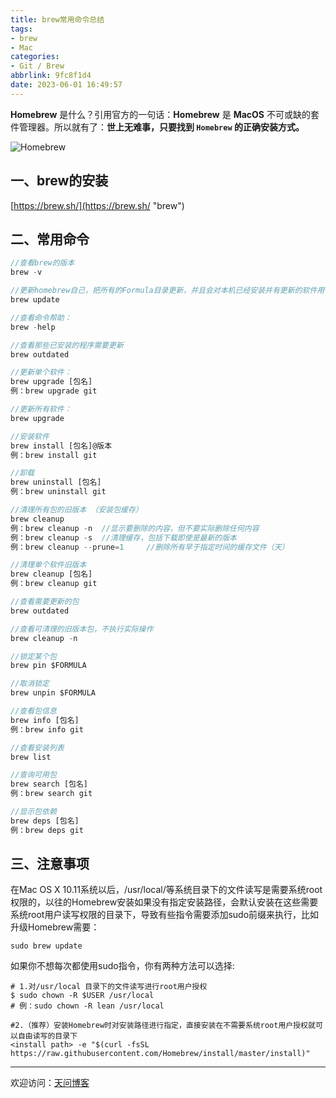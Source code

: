```yaml
---
title: brew常用命令总结
tags:
- brew
- Mac
categories:
- Git / Brew
abbrlink: 9fc8f1d4
date: 2023-06-01 16:49:57
---
```


**Homebrew** 是什么？引用官方的一句话：**Homebrew** 是 **MacOS** 不可或缺的套件管理器。所以就有了：**世上无难事，只要找到 `Homebrew` 的正确安装方式。**

![Homebrew](https://tiven.cn/static/img/img-brew-01-eUW95s-ESCWHHGOw4qS3c.jpg)

[//]: # (<!-- more -->)

## 一、brew的安装

[https://brew.sh/](https://brew.sh/ "brew")

## 二、常用命令

```js
//查看brew的版本
brew -v

//更新homebrew自己，把所有的Formula目录更新，并且会对本机已经安装并有更新的软件用*标明
brew update

//查看命令帮助：
brew -help

//查看那些已安装的程序需要更新
brew outdated

//更新单个软件：
brew upgrade [包名]
例：brew upgrade git

//更新所有软件：
brew upgrade

//安装软件
brew install [包名]@版本
例：brew install git

//卸载
brew uninstall [包名]
例：brew uninstall git

//清理所有包的旧版本 （安装包缓存）
brew cleanup
例：brew cleanup -n  //显示要删除的内容，但不要实际删除任何内容
例：brew cleanup -s  //清理缓存，包括下载即使是最新的版本
例：brew cleanup --prune=1     //删除所有早于指定时间的缓存文件（天）

//清理单个软件旧版本
brew cleanup [包名]
例：brew cleanup git

//查看需要更新的包
brew outdated

//查看可清理的旧版本包，不执行实际操作
brew cleanup -n

//锁定某个包
brew pin $FORMULA

//取消锁定
brew unpin $FORMULA

//查看包信息
brew info [包名]
例：brew info git

//查看安装列表
brew list

//查询可用包
brew search [包名]
例：brew search git

//显示包依赖
brew deps [包名]
例：brew deps git
```

## 三、注意事项

在Mac OS X 10.11系统以后，/usr/local/等系统目录下的文件读写是需要系统root权限的，以往的Homebrew安装如果没有指定安装路径，会默认安装在这些需要系统root用户读写权限的目录下，导致有些指令需要添加sudo前缀来执行，比如升级Homebrew需要：

```shell
sudo brew update
```

如果你不想每次都使用sudo指令，你有两种方法可以选择:

```shell
# 1.对/usr/local 目录下的文件读写进行root用户授权
$ sudo chown -R $USER /usr/local
# 例：sudo chown -R lean /usr/local

#2.（推荐）安装Homebrew时对安装路径进行指定，直接安装在不需要系统root用户授权就可以自由读写的目录下
<install path> -e "$(curl -fsSL https://raw.githubusercontent.com/Homebrew/install/master/install)"
```

---

欢迎访问：[天问博客](https://tiven.cn/p/9fc8f1d4/ "天问博客-专注于大前端技术")

